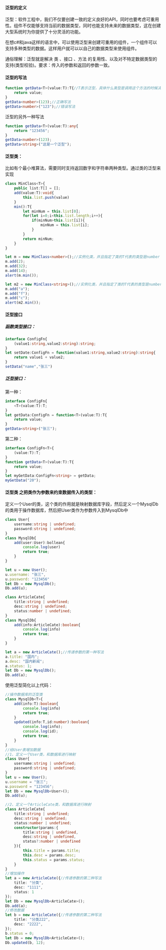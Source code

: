 #### 泛型的定义

泛型：软件工程中，我们不仅要创建一致的定义良好的API，同时也要考虑可重用性。组件不仅能够支持当前的数据类型，同时也能支持未来的数据类型，这在创建大型系统时为你提供了十分灵活的功能。

在想c#和java这样的语言中，可以使用泛型来创建可重用的组件，一个组件可以支持多种类型的数据。这样用户就可以以自己的数据类型来使用组件。

通俗理解：泛型就是解决 类 、接口 、方法 的复用性、以及对不特定数据类型的支持(类型校验)。要求：传入的参数和返回的参数一致。

#### 泛型的写法

```ts
function getData<T>(value:T):T{//T表示泛型，具体什么类型是调用这个方法的时候决定的
    return value;
}
getData<number>(123);//正确写法
getData<number>("123");//错误写法
```

泛型的另外一种写法

```ts
function getData<T>(value:T):any{
    return "123456";
}
getData<number>(123);
getData<string>("这是一个泛型");
```

#### 泛型类： 

比如有个最小堆算法，需要同时支持返回数字和字符串两种类型。通过类的泛型来实现

```ts
class MinClass<T>{
    public list:T[] = [];
    add(value:T):void{
        this.list.push(value)
    }
    min():T{
        let minNum = this.list[0];
        for(let i=0;i<this.list.length;i++){
            if(minNum>this.list[i]){
                minNum = this.list[i];
            }
        }
        return minNum;
    }
} 

let m = new MinClass<number>();//实例化类，并且指定了类的T代表的类型是number
m.add(2);
m.add(32);
m.add(14);
alert(m.min());

let m2 = new MinClass<string>();//实例化类，并且指定了类的T代表的类型是number
m.add("a");
m.add("f");
m.add("c");
alert(m2.min());
```
#### 泛型接口

##### 函数类型接口：

```ts
interface ConfigFn{
    (value1:string,value2:string):string;
}
let setDate:ConfigFn = function(value1:string,value2:string):string{
    return value1 + value2;
}
setData("name","张三")
```

##### 泛型接口：

第一种：

```ts
interface ConfigFn{
    <T>(value:T):T;
}
let getData:ConfigFn = function<T>(value:T):T{
    return value;
}
getData<string>("张三");
```

第二种：

```ts
interface ConfigFn<T>{
    (value:T):T;
}
function getData<T>(value:T):T{
    return value;
}
let myGetData:ConfigFn<string> = getData;
myGetData("20");
```

#### 泛型类 之把类作为参数来约束数据传入的类型：

定义一个User的类，这个类的作用就是映射数据库字段，然后定义一个MysqlDb的类用于操作数据库，然后把User类作为参数传入到MysqlDb中

```ts
class User{
    username:string | undefined;
    password:string | undefined;
}
class MysqlDb{
    add(user:User):bollean{
        console.log(user)
        return true;
    }
}

let u = new User();
u.username: "张三",
u.password: "123456"
let Db = new MysqlDb();
Db.add(u);
```

```ts
class ArticleCate{
    title:string | undefined;
    desc:string | undefined;
    status:number | undefined;
}
class MysqlDb{
    add(info:ArticleCate):boolean{
        console.log(info)
        return true;
    }
}

let a = new ArticleCate();//传递参数的第一种写法
a.title: "国内";
a.desc: "国内新闻";
a.status: 1;
let Db = new MysqlDb();
Db.add(a);
```

使用泛型简化以上代码：

```ts
//操作数据库的泛型类
class MysqlDb<T>{
    add(info:T):boolean{
        console.log(info)
        return true;
    }
    updated(info:T,id:number):boolean{
        console.log(info);
        console.log(id);
        return true;
    }
}
//给User表增加数据
//1、定义一个User类，和数据库进行映射
class User{
    username:string | undefined;
    password:string | undefined;
}
let u = new User();
u.username = "张三";
u.password = "123456";
let Db = new MysqlDb<User>();
Db.add(u);

//2、定义一个ArticleCate类，和数据库进行映射
class ArticleCate{
    title:string | undefined;
    desc:string | undefined;
    status:number | undefined;
    constructor(params:{
        title:string | undefined,
    	desc:string | undefined,
    	status?:number | undefined
    }){
        this.title = params.title;
        this.desc = params.desc;
        this.status = params.status;
    }
}
//增加操作
let a = new ArticleCate({//传递参数的第二种写法
    title: "分类",
    desc: "1111",
    status: 1
});
let Db = new MysqlDb<ArticleCate>();
Db.add(a);
//修改数据
let b = new ArticleCate({//传递参数的第二种写法
    title: "分类222",
    desc: "2222",
});
b.status = 0;
let Db = new MysqlDb<ArticleCate>();
Db.updated(b, 12);
```

